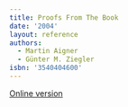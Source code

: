 ```yaml
---
title: Proofs From The Book
date: '2004'
layout: reference
authors:
  - Martin Aigner
  - Günter M. Ziegler
isbn: '3540404600'
---
```

[Online version](https://proofsfromthebook.github.io)
